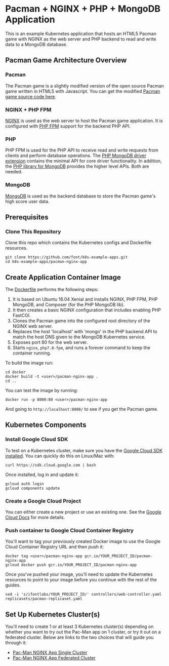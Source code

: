 # Pacman + NGINX + PHP + MongoDB Application

This is an example Kubernetes application that hosts an HTML5 Pacman game with NGINX as the web server and PHP backend to read
and write data to a MongoDB database.

## Pacman Game Architecture Overview

### Pacman

The Pacman game is a slightly modified version of the open source Pacman game written in HTML5 with Javascript. You can get the
modified [Pacman game source code here](https://github.com/font/pacman-canvas).

### NGINX + PHP FPM

[NGINX](https://www.nginx.com/) is used as the web server to host the Pacman game application. It is configured with
[PHP FPM](https://php-fpm.org/) support for the backend PHP API.

### PHP

PHP FPM is used for the PHP API to receive read and write requests from clients and perform database operations. The
[PHP MongoDB driver extension](http://php.net/manual/en/set.mongodb.php) contains the minimal API for core driver functionality. In addition, the
[PHP library for MongoDB](http://php.net/manual/en/mongodb.tutorial.library.php) provides the higher level APIs. Both are needed.

### MongoDB

[MongoDB](https://www.mongodb.com/) is used as the backend database to store the Pacman game's high score user data.

## Prerequisites

### Clone This Repository

Clone this repo which contains the Kubernetes configs and Dockerfile resources.

```
git clone https://github.com/font/k8s-example-apps.git
cd k8s-example-apps/pacman-nginx-app
```

## Create Application Container Image

The [Dockerfile](docker/Dockerfile) performs the following steps:

1. It is based on Ubuntu 16.04 Xenial and installs NGINX, PHP FPM, PHP MongoDB, and Composer (for the PHP MongoDB lib).
2. It then creates a basic NGINX configuration that includes enabling PHP FastCGI.
3. Clones the Pacman game into the configured root directory of the NGINX web server.
4. Replaces the host 'localhost' with 'mongo' in the PHP backend API to match the host DNS given to the MongoDB Kubernetes service.
5. Exposes port 80 for the web server.
6. Starts `nginx`, `php7.0-fpm`, and runs a forever command to keep the container running.

To build the image run:

```
cd docker
docker build -t <user>/pacman-nginx-app .
cd ..
```

You can test the image by running:

```
docker run -p 8000:80 <user>/pacman-nginx-app
```

And going to `http://localhost:8000/` to see if you get the Pacman game.

## Kubernetes Components

### Install Google Cloud SDK

To test on a Kubernetes cluster, make sure you have the [Google Cloud SDK installed](https://cloud.google.com/sdk/). You can quickly do this
on Linux/Mac with:

```
curl https://sdk.cloud.google.com | bash
```

Once installed, log in and update it:

```
gcloud auth login
gcloud components update
```

### Create a Google Cloud Project

You can either create a new project or use an existing one. See the
[Google Cloud Docs](https://cloud.google.com/resource-manager/docs/creating-managing-projects) for more details.

### Push container to Google Cloud Container Registry

You'll want to tag your previously created Docker image to use the Google Cloud Container Registry URL and then push it:

```
docker tag <user>/pacman-nginx-app gcr.io/YOUR_PROJECT_ID/pacman-nginx-app
gcloud docker push gcr.io/YOUR_PROJECT_ID/pacman-nginx-app
```

Once you've pushed your image, you'll need to update the Kubernetes resources to point to your image before you continue
with the rest of the guides.

```
sed -i 's/ifontlabs/YOUR_PROJECT_ID/' controllers/web-controller.yaml replicasets/pacman-replicaset.yaml
```

## Set Up Kubernetes Cluster(s)

You'll need to create 1 or at least 3 Kubernetes cluster(s) depending on whether you want to try out the Pac-Man app on 1 cluster,
or try it out on a federated cluster. Below are links to the two choices that will guide you through it:

- [Pac-Man NGINX App Single Cluster](docs/pacman-nginx-app-single-cluster.md)
- [Pac-Man NGINX App Federated Cluster](docs/pacman-nginx-app-federated-cluster.md)
